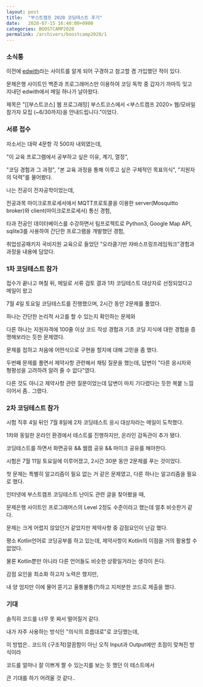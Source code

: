 ```yaml
---
layout: post
title:  "부스트캠프 2020 코딩테스트 후기"
date:   2020-07-15 16:40:00+0900
categories: BOOSTCAMP2020
permalink: /archivers/boostcamp2020/1
---
```


### 소식통

이전에 <a href="https://www.edwith.org">edwith</a>라는 사이트를 알게 되어 구경하고 참고할 겸 가입했던 적이 있다.

문제은행 사이트인 백준과 프로그래머스만 이용하여 코딩 독학 중 갑자기 까마득 잊고 지내던 edwith에서 메일 하나가 날아왔다.

제목은 "[[부스트코스] 웹 프로그래밍] 부스트코스에서 <부스트캠프 2020> 웹/모바일 참가자 모집 (~6/30까지)을 안내드립니다."이었다.


### 서류 접수

자소서는 대략 4문항 각 500자 내외였는데,

"이 교육 프로그램에서 공부하고 싶은 이유, 계기, 열정",

"코딩 경험과 그 과정", "본 교육 과정을 통해 이루고 싶은 구체적인 목표의식", "지원자의 덕력"를 물어봤다.

나는 전공이 전자공학이었는데,

전공과목 마이크로프로세서에서 MQTT프로토콜을 이용한 server(Mosquitto broker)와 client(마이크로프로세서) 통신 경험,

타과 전공인 데이터베이스를 수강하면서 팀프로젝트로 Python3, Google Map API, sqlite3를 사용하여 간단한 프로그램을 개발했던 경험,

취업성공패키지 국비지원 교육으로 들었던 "오라클기반 자바스프링프레임워크"경험과 과정을 내용에 담았다.



### 1차 코딩테스트 참가

접수가 끝나고 며칠 뒤, 메일로 서류 검토 결과 1차 코딩테스트 대상자로 선정되었다고 메일이 왔고

7월 4일 토요일 코딩테스트를 진행했으며, 2시간 동안 2문제를 풀었다.

하나는 간단한 논리적 사고를 할 수 있는지 확인하는 문제와

다른 하나는 지원자격에 100줄 이상 코드 작성 경험과 기초 코딩 지식에 대한 경험을 증명해보라는 듯한 문제였다.

문제를 접하고 처음에 어떤식으로 구현을 할지에 대해 고민을 좀 했다.

두번째 문제를 풀면서 제약사항 관련해서 채팅 질문을 했는데, 답변이 "다른 응시자와 형평성을 고려하려 알려 줄 수 없다"였다.

다른 것도 아니고 제약사항 관련 질문이었는데 답변이 마치 기다렸다는 듯한 복붙 느낌이어서 좀.. 그랬다.



### 2차 코딩테스트 참가

시험 직후 4일 뒤인 7월 8일에 2차 코딩테스트 응시 대상자라는 메일이 도착했다.

1차와 동일한 온라인 환경에서 테스트를 진행하지만, 온라인 감독관이 추가 됐다.

코딩테스트를 하면서 화면공유 && 웹캠 공유 && 마이크 공유를 해야한다.

시험은 7월 11일 토요일에 이루어졌고, 2시간 30분 동안 2문제를 푸는 것이었다.

첫 문제는 특별히 알고리즘이 필요 없는 거 같은 문제였고, 다른 하나는 알고리즘을 필요로 했다.

인터넷에 부스트캠프 코딩테스트 난이도 관련 글을 찾아봤을 때,

문제은행 사이트인 프로그래머스의 Level 2정도 수준이라고 했는데 얼추 비슷한거 같다.

문제는 크게 어렵지 않았던거 같았지만 제약사항 중 감점요인이 난감 했다.

평소 Kotlin언어로 코딩공부를 하고 있는데, 제약사항이 Kotlin의 이점을 거의 활용할 수 없었다.

물론 Kotlin뿐만 아니라 다른 언어들도 비슷한 상황일거라는 생각이 든다.

감점 요인을 최소화 하고자 노력은 했지만,

내 양 엄지만 이에 물어 뜯기고 울퉁불퉁(?)하고 지저분한 코드로 제출을 했다.



### 기대

솔직히 코드를 너무 못 짜서 떨어질거 같다.

내가 자주 사용하는 방식인 "의식의 흐름대로"로 코딩했는데,

이 방법은.. 코드의 (구조적)깔끔함이 아닌 오직 Input과 Output에만 초점이 맞쳐진 방식이라

코드를 얼마나 잘 이쁘게 짤 수 있는지를 보는 듯 했던 이 테스트에서

큰 기대를 하기 어려울 것 같다..
